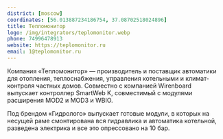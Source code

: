 ```yaml
---
district: [moscow]
coordinates: [56.013887234186754, 37.08702518024896]
title: Тепломонитор
logo: /img/integrators/teplomonitor.webp
phone: 74996478913
website: https://teplomonitor.ru
email: 1@teplomonitor.ru
---
```


Компания «Тепломонитор» — производитель и поставщик автоматики для отопления, теплоснабжения, управления котельными и климат-контроля частных домов. Совместно с компанией Wirenboard выпускает контроллер SmartWeb K, совместимый с модулями расширения MOD2 и MOD3 и WBIO.

Под брендом «Гидролого» выпускает готовые модули, в которых на несущей раме смонтирована вся гидравлика и автоматика котельной, разведена электрика и все это опрессовано на 10 бар.
